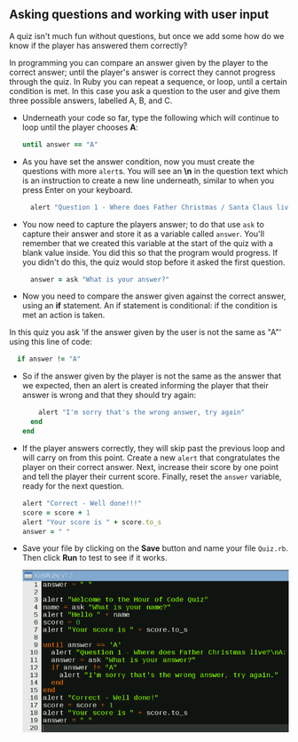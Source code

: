 ## Asking questions and working with user input

A quiz isn't much fun without questions, but once we add some how do we know if the player has answered them correctly?

In programming you can compare an answer given by the player to the correct answer; until the player's answer is correct they cannot progress through the quiz. In Ruby you can repeat a sequence, or loop, until a certain condition is met. In this case you ask a question to the user and give them three possible answers, labelled A, B, and C. 

- Underneath your code so far, type the following which will continue to loop until the player chooses **A**:

  ```ruby
  until answer == "A"
  ```

- As you have set the answer condition, now you must create the questions with more `alert`s. You will see an **\n** in the question text which is an instruction to create a new line underneath, similar to when you press Enter on your keyboard.

  ```ruby
    alert "Question 1 - Where does Father Christmas / Santa Claus live?\nA: North Pole. B: Santa Monica. C: Cambridge"
  ```
 
- You now need to capture the players answer; to do that use `ask` to capture their answer and store it as a variable called `answer`. You'll remember that we created this variable at the start of the quiz with a blank value inside. You did this so that the program would progress. If you didn't do this, the quiz would stop before it asked the first question.
 
  ```ruby
    answer = ask "What is your answer?"
  ```
 
- Now you need to compare the answer given against the correct answer, using an **if** statement. An if statement is conditional: if the condition is met an action is taken.
 
 In this quiz you ask 'if the answer given by the user is not the same as "A"' using this line of code:
 
  ```ruby
    if answer != "A"
  ```
 
- So if the answer given by the player is not the same as the answer that we expected, then an alert is created informing the player that their answer is wrong and that they should try again:
 
  ```ruby
      alert "I'm sorry that's the wrong answer, try again"
    end
  end
  ```

- If the player answers correctly, they will skip past the previous loop and will carry on from this point. Create a new `alert` that congratulates the player on their correct answer. Next, increase their score by one point and tell the player their current score. Finally, reset the `answer` variable, ready for the next question.

  ```ruby
  alert "Correct - Well done!!!"
  score = score + 1
  alert "Your score is " + score.to_s
  answer = " "
  ```
- Save your file by clicking on the **Save** button and name your file `Quiz.rb`. Then click **Run** to test to see if it works.

  ![Image of ruby quiz code for one question](images/question1.png)

